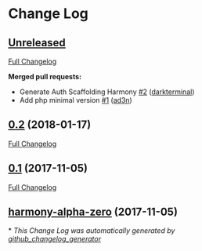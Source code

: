 # Change Log

## [Unreleased](https://github.com/harmony-betta/harmony/tree/HEAD)

[Full Changelog](https://github.com/harmony-betta/harmony/compare/0.2...HEAD)

**Merged pull requests:**

- Generate Auth Scaffolding Harmony [\#2](https://github.com/harmony-betta/harmony/pull/2) ([darkterminal](https://github.com/darkterminal))
- Add php minimal version [\#1](https://github.com/harmony-betta/harmony/pull/1) ([ad3n](https://github.com/ad3n))

## [0.2](https://github.com/harmony-betta/harmony/tree/0.2) (2018-01-17)
[Full Changelog](https://github.com/harmony-betta/harmony/compare/0.1...0.2)

## [0.1](https://github.com/harmony-betta/harmony/tree/0.1) (2017-11-05)
[Full Changelog](https://github.com/harmony-betta/harmony/compare/harmony-alpha-zero...0.1)

## [harmony-alpha-zero](https://github.com/harmony-betta/harmony/tree/harmony-alpha-zero) (2017-11-05)


\* *This Change Log was automatically generated by [github_changelog_generator](https://github.com/skywinder/Github-Changelog-Generator)*